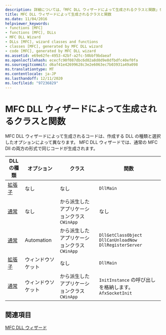 ```yaml
---
description: 詳細については、「MFC DLL ウィザードによって生成されるクラスと関数」を参照してください。
title: MFC DLL ウィザードによって生成されるクラスと関数
ms.date: 11/04/2016
helpviewer_keywords:
- functions [MFC]
- functions [MFC], DLLs
- MFC DLL Wizard
- DLLs [MFC], wizard classes and functions
- classes [MFC], generated by MFC DLL wizard
- code [MFC], generated by MFC DLL wizard
ms.assetid: e69e62fe-4953-42bf-a2fc-50bbf9bdaeaf
ms.openlocfilehash: ececfc90f087dbc6d02a8d0d9e0dfbdfc40ef0fa
ms.sourcegitcommit: d6af41e42699628c3e2e6063ec7b03931a49a098
ms.translationtype: MT
ms.contentlocale: ja-JP
ms.lasthandoff: 12/11/2020
ms.locfileid: "97236829"
---
```

# <a name="classes-and-functions-generated-by-the-mfc-dll-wizard"></a>MFC DLL ウィザードによって生成されるクラスと関数

MFC DLL ウィザードによって生成されるコードは、作成する DLL の種類と選択したオプションによって異なります。 MFC DLL ウィザードでは、通常の MFC Dll の両方の形式で同じコードが生成されます。

|DLL の種類|オプション|クラス|関数|
|-----------------|------------|-------------|---------------|
|[拡張子](../../build/extension-dlls-overview.md)|なし|なし|`DllMain`|
|[通常](../../build/regular-dlls-dynamically-linked-to-mfc.md)|なし|から派生したアプリケーションクラス `CWinApp`|なし|
|[通常](../../build/regular-dlls-dynamically-linked-to-mfc.md)|Automation|から派生したアプリケーションクラス `CWinApp`|`DllGetClassObject` `DllCanUnloadNow` `DllRegisterServer`|
|[拡張子](../../build/extension-dlls-overview.md)|ウィンドウソケット|なし|`DllMain`|
|[通常](../../build/regular-dlls-dynamically-linked-to-mfc.md)|ウィンドウソケット|から派生したアプリケーションクラス `CWinApp`|`InitInstance` の呼び出しを格納します。 `AfxSocketInit`|

## <a name="see-also"></a>関連項目

[MFC DLL ウィザード](../../mfc/reference/mfc-dll-wizard.md)
